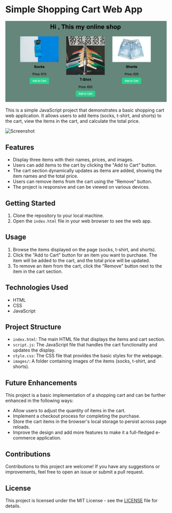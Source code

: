 # Simple Shopping Cart Web App

![Alt text](<Screenshot 2023-07-31 at 3.38.29 PM.png>)

This is a simple JavaScript project that demonstrates a basic shopping cart web application. It allows users to add items (socks, t-shirt, and shorts) to the cart, view the items in the cart, and calculate the total price.

![Screenshot](screenshot.png)

## Features

- Display three items with their names, prices, and images.
- Users can add items to the cart by clicking the "Add to Cart" button.
- The cart section dynamically updates as items are added, showing the item names and the total price.
- Users can remove items from the cart using the "Remove" button.
- The project is responsive and can be viewed on various devices.

## Getting Started

1. Clone the repository to your local machine.
2. Open the `index.html` file in your web browser to see the web app.

## Usage

1. Browse the items displayed on the page (socks, t-shirt, and shorts).
2. Click the "Add to Cart" button for an item you want to purchase. The item will be added to the cart, and the total price will be updated.
3. To remove an item from the cart, click the "Remove" button next to the item in the cart section.

## Technologies Used

- HTML
- CSS
- JavaScript

## Project Structure

- `index.html`: The main HTML file that displays the items and cart section.
- `script.js`: The JavaScript file that handles the cart functionality and updates the display.
- `style.css`: The CSS file that provides the basic styles for the webpage.
- `images/`: A folder containing images of the items (socks, t-shirt, and shorts).

## Future Enhancements

This project is a basic implementation of a shopping cart and can be further enhanced in the following ways:

- Allow users to adjust the quantity of items in the cart.
- Implement a checkout process for completing the purchase.
- Store the cart items in the browser's local storage to persist across page reloads.
- Improve the design and add more features to make it a full-fledged e-commerce application.

## Contributions

Contributions to this project are welcome! If you have any suggestions or improvements, feel free to open an issue or submit a pull request.

## License

This project is licensed under the MIT License - see the [LICENSE](LICENSE) file for details.
